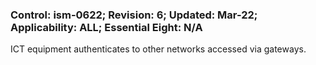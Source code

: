 ### Control: ism-0622; Revision: 6; Updated: Mar-22; Applicability: ALL; Essential Eight: N/A
<p>ICT equipment authenticates to other networks accessed via gateways.</p>